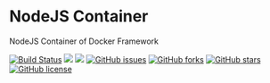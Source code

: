 # NodeJS Container
NodeJS Container of Docker Framework

[![Build Status](https://travis-ci.org/dockerframework/nodejs.svg?branch=master)](https://travis-ci.org/dockerframework/nodejs) [![](https://images.microbadger.com/badges/image/dockerframework/nodejs:10.svg)](https://microbadger.com/images/dockerframework/nodejs:10 "Layers") [![](https://images.microbadger.com/badges/version/dockerframework/nodejs:10.svg)](https://microbadger.com/images/dockerframework/nodejs:10 "Version") [![GitHub issues](https://img.shields.io/github/issues/dockerframework/nodejs.svg)](https://github.com/dockerframework/nodejs/issues) [![GitHub forks](https://img.shields.io/github/forks/dockerframework/nodejs.svg)](https://github.com/dockerframework/nodejs/network) [![GitHub stars](https://img.shields.io/github/stars/dockerframework/nodejs.svg)](https://github.com/dockerframework/nodejs/stargazers) [![GitHub license](https://img.shields.io/badge/license-MIT-blue.svg)](https://raw.githubusercontent.com/dockerframework/nodejs/master/LICENSE)
